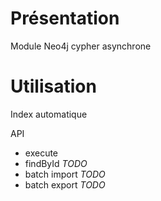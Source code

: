 # Présentation

Module Neo4j cypher asynchrone


# Utilisation

Index automatique

API

* execute
* findById _TODO_
* batch import _TODO_
* batch export _TODO_

